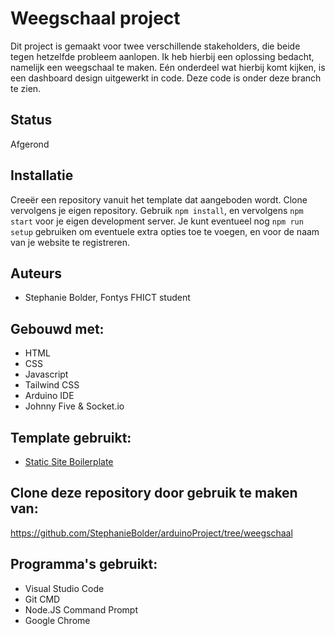 # Weegschaal project
Dit project is gemaakt voor twee verschillende stakeholders, die beide tegen hetzelfde probleem aanlopen. Ik heb hierbij een oplossing bedacht, namelijk een weegschaal te maken. Eén onderdeel wat hierbij komt kijken, is een dashboard design uitgewerkt in code. Deze code is onder deze branch te zien. 

## Status
Afgerond

## Installatie
Creeër een repository vanuit het template dat aangeboden wordt. Clone vervolgens je eigen repository. Gebruik `npm install`, en vervolgens `npm start` voor je eigen development server.
Je kunt eventueel nog `npm run setup` gebruiken om eventuele extra opties toe te voegen, en voor de naam van je website te registreren. 

## Auteurs
- Stephanie Bolder, Fontys FHICT student

## Gebouwd met:
- HTML
- CSS
- Javascript
- Tailwind CSS
- Arduino IDE
- Johnny Five & Socket.io

## Template gebruikt:
- [Static Site Boilerplate](https://github.com/aadvdh/static-site-boilerplate-tailwindcss)

## Clone deze repository door gebruik te maken van:
https://github.com/StephanieBolder/arduinoProject/tree/weegschaal

## Programma's gebruikt:
- Visual Studio Code
- Git CMD
- Node.JS Command Prompt
- Google Chrome
